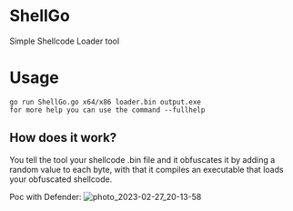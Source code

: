 # ShellGo
Simple Shellcode Loader tool

# Usage
```
go run ShellGo.go x64/x86 loader.bin output.exe
for more help you can use the command --fullhelp
```


## How does it work?
You tell the tool your shellcode .bin file and it obfuscates it by adding a random value to each byte, with that it compiles an executable that loads your obfuscated shellcode.

Poc with Defender:
![photo_2023-02-27_20-13-58](https://user-images.githubusercontent.com/104540054/221710670-1e3fc569-65df-4837-84a7-5fe737fb9638.jpg)
